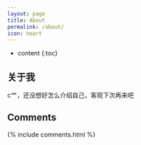 ```yaml
---
layout: page
title: About
permalink: /about/
icon: heart
---
```


* content
{:toc}

## 关于我

c艹，还没想好怎么介绍自己，客观下次再来吧

## Comments

{% include comments.html %}
